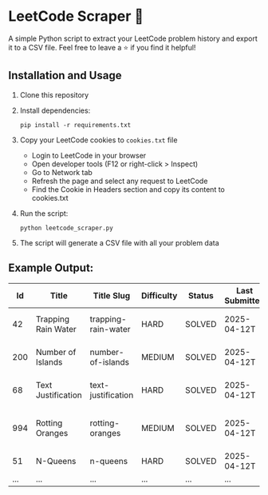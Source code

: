 # LeetCode Scraper 🐍

A simple Python script to extract your LeetCode problem history and export it to a CSV file. Feel free to leave a ⭐ if you find it helpful!

## Installation and Usage

1. Clone this repository

2. Install dependencies:
   ```
   pip install -r requirements.txt
   ```

3. Copy your LeetCode cookies to `cookies.txt` file
   - Login to LeetCode in your browser
   - Open developer tools (F12 or right-click > Inspect)
   - Go to Network tab
   - Refresh the page and select any request to LeetCode
   - Find the Cookie in Headers section and copy its content to cookies.txt

4. Run the script:
   ```
   python leetcode_scraper.py
   ```
   
5. The script will generate a CSV file with all your problem data

## Example Output:

| Id | Title | Title Slug | Difficulty | Status | Last Submitted | Submitted Count | Last Result | Topic Tags |
|----|-------|------------|------------|--------|----------------|-----------------|-------------|------------|
| 42 | Trapping Rain Water | trapping-rain-water | HARD | SOLVED | 2025-04-12T | 32 | AC | Array, Two Pointers, DP, Stack |
| 200 | Number of Islands | number-of-islands | MEDIUM | SOLVED | 2025-04-12T | 11 | AC | Array, DFS, BFS, Union Find, Matrix |
| 68 | Text Justification | text-justification | HARD | SOLVED | 2025-04-12T | 13 | AC | Array, String, Simulation |
| 994 | Rotting Oranges | rotting-oranges | MEDIUM | SOLVED | 2025-04-12T | 48 | AC | Array, Breadth-First Search, Matrix |
| 51 | N-Queens | n-queens | HARD | SOLVED | 2025-04-12T | 14 | AC | Array, Backtracking |
| ... | ... | ... | ... | ... | ... | ... | ... | ... |
